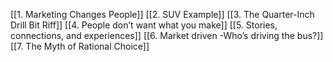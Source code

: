 [[1. Marketing Changes People]]
[[2. SUV Example]]
[[3. The Quarter-Inch Drill Bit Riff]]
[[4. People don’t want what you make]]
[[5. Stories, connections, and experiences]]
[[6. Market driven -Who’s driving the bus?]]
[[7. The Myth of Rational Choice]]

